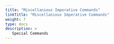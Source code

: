 ```yaml
---
title: "Miscellanious Imperative Commands"
linkTitle: "Miscellanious Imperative Commands"
weight: 7
type: docs
description: >
   Special Commands
---
```

